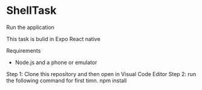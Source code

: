 # ShellTask

Run the application

This task is bulid in Expo React native

Requirements
- Node.js and a phone or emulator

Step 1: Clone this repository and then open in Visual Code Editor
Step 2: run the following command for first timn.
  npm install
